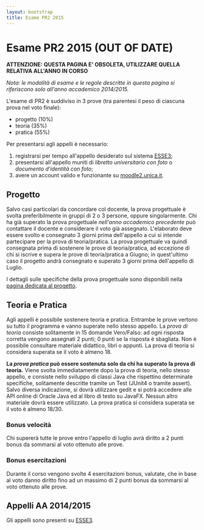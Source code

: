 ```yaml
---
layout: bootstrap
title: Esame PR2 2015
---
```


Esame PR2 2015 (OUT OF DATE)
=================
**ATTENZIONE: QUESTA PAGINA E' OBSOLETA, UTILIZZARE QUELLA RELATIVA ALL'ANNO IN CORSO**

_Nota: le modalità di esame e le regole descritte in questa pagina si riferiscono solo all'anno accademico 2014/2015._

L'esame di PR2 è suddiviso in 3 prove (tra parentesi il peso di ciascuna prova nel voto finale):

 - progetto (10%)
 - teoria (35%)
 - pratica (55%)

Per presentarsi agli appelli è necessario:
 1. registrarsi per tempo all'appello desiderato sul sistema [ESSE3](https://webstudenti.unica.it/);
 2. presentarsi all'appello muniti di _libretto universitario con foto_ o _documento d'identità con foto_;
 3. avere un account valido e funzionante su [moodle2.unica.it](http://moodle2.unica.it).

Progetto
--------
Salvo casi particolari da concordare col docente, la prova progettuale è svolta preferibilmente in gruppi di 2 o 3 persone, oppure singolarmente.
Chi ha già superato la prova progettuale _nell'anno accademico precedente_ può contattare il docente e considerare il voto già assegnato.
L'elaborato deve essere svolto e consegnato 3 giorni prima dell'appello a cui si intende partecipare per la prova di teoria/pratica.
La prova progettuale va quindi consegnata prima di sostenere le prove di teoria/pratica, ad eccezione di chi si iscrive 
e supera le prove di teoria/pratica a Giugno; in quest'ultimo caso il progetto andrà consegnato e superato 3 giorni prima dell'appello di Luglio.

I dettagli sulle specifiche della prova progettuale sono disponibili nella [pagina dedicata al progetto](progetto2015). 


Teoria e Pratica
----------------
Agli appelli è possibile sostenere teoria e pratica. Entrambe le prove vertono su tutto il programma e vanno superate nello stesso appello.
La _prova di teoria_ consiste solitamente in 15 domande Vero/Falso: ad ogni risposta corretta vengono assegnati 2 punti; 0 punti se la risposta è sbagliata. 
Non è possibile consultare materiale didattico, libri o appunti.
La prova di teoria si considera superata se il voto è almeno 18.

**La _prova pratica_ può essere sostenuta solo da chi ha superato la prova di teoria.** 
Viene svolta immediatamente dopo la prova di teoria, nello stesso appello, e consiste nello sviluppo di classi Java che rispettino determinate specifiche, solitamente descritte tramite un Test (JUnit4 o tramite assert). Salvo diversa indicazione, si dovrà utilizzare gedit e si potrà accedere alle API online di Oracle Java ed al libro di testo su JavaFX. Nessun altro materiale dovrà essere utilizzato.
La prova pratica si considera superata se il voto è almeno 18/30.


### Bonus velocità
Chi supererà tutte le prove entro l'appello di luglio avrà diritto a 2 punti bonus da sommarsi al voto ottenuto alle prove.

### Bonus esercitazioni
Durante il corso vengono svolte 4 esercitazioni bonus, valutate, che in base al voto danno diritto fino ad un massimo di 2 punti bonus da sommarsi al voto ottenuto alle prove.

Appelli AA 2014/2015
------------
Gli appelli sono presenti su [ESSE3](https://webstudenti.unica.it/).
 
